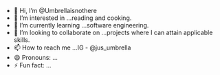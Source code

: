 - 👋 Hi, I’m @Umbrellaisnothere
- 👀 I’m interested in ...reading and cooking.
- 🌱 I’m currently learning ...software engineering.
- 💞️ I’m looking to collaborate on ...projects where I can attain applicable skills.
- 📫 How to reach me ...IG - @jus_umbrella
- 😄 Pronouns: ...
- ⚡ Fun fact: ...

<!---
Umbrellaisnothere/Umbrellaisnothere is a ✨ special ✨ repository because its `README.md` (this file) appears on your GitHub profile.
You can click the Preview link to take a look at your changes.
--->
